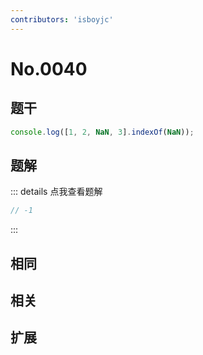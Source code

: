 ```yaml
---
contributors: 'isboyjc'
---
```


# No.0040

## 题干

```js
console.log([1, 2, NaN, 3].indexOf(NaN));
```




## 题解

::: details 点我查看题解

```js
// -1
```

:::



## 相同


## 相关


## 扩展

